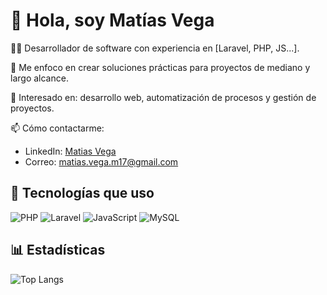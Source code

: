 # 👋 Hola, soy Matías Vega

👨‍💻 Desarrollador de software con experiencia en [Laravel, PHP, JS...].

🚀 Me enfoco en crear soluciones prácticas para proyectos de mediano y largo alcance.

🎯 Interesado en: desarrollo web, automatización de procesos y gestión de proyectos.

📫 Cómo contactarme:
- LinkedIn: [Matias Vega](https://www.linkedin.com/in/matias-vega-666521189/)
- Correo: matias.vega.m17@gmail.com

## 🔧 Tecnologías que uso
![PHP](https://img.shields.io/badge/PHP-777BB4?style=flat&logo=php&logoColor=white)
![Laravel](https://img.shields.io/badge/Laravel-F05340?style=flat&logo=laravel&logoColor=white)
![JavaScript](https://img.shields.io/badge/JavaScript-F7DF1E?style=flat&logo=javascript&logoColor=black)
![MySQL](https://img.shields.io/badge/MySQL-00758F?style=flat&logo=mysql&logoColor=white)

## 📊 Estadísticas
![Top Langs](https://github-readme-stats.vercel.app/api/top-langs/?username=matiasvega&layout=compact)


<!--
**mati-v7/mati-v7** is a ✨ _special_ ✨ repository because its `README.md` (this file) appears on your GitHub profile.

Here are some ideas to get you started:

- 🔭 I’m currently working on ...
- 🌱 I’m currently learning ...
- 👯 I’m looking to collaborate on ...
- 🤔 I’m looking for help with ...
- 💬 Ask me about ...
- 📫 How to reach me: ...
- 😄 Pronouns: ...
- ⚡ Fun fact: ...
-->
